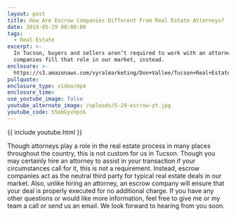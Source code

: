 ```yaml
---
layout: post
title: How Are Escrow Companies Different From Real Estate Attorneys?
date: 2019-05-29 00:00:00
tags:
  - Real Estate
excerpt: >-
  In Tucson, buyers and sellers aren’t required to work with an attorney. Escrow
  companies fill that role in our market, instead.
enclosure: >-
  https://s3.amazonaws.com/vyralmarketing/Don+Vallee/Tucson+Real+Estate+Agent-+How+Are+Escrow+Companies+Different+From+Real+Estate+Attorneys_.mp4
pullquote:
enclosure_type: video/mp4
enclosure_time:
use_youtube_image: false
youtube_alternate_image: /uploads/5-29-escrow-yt.jpg
youtube_code: S5ebGyvVpik
---
```


{{ include youtube.html }}

Though attorneys play a role in the real estate process in many places throughout the country, this is not custom for us in Tucson. Though you may certainly hire an attorney to assist in your transaction if your circumstances call for it, this is not a requirement. Instead, escrow companies act as the neutral third party for typical real estate deals in our market. Also, unlike hiring an attorney, an escrow company will ensure that your deal is properly executed for no additional charge. If you have any other questions or would like more information, feel free to give me or my team a call or send us an email. We look forward to hearing from you soon.